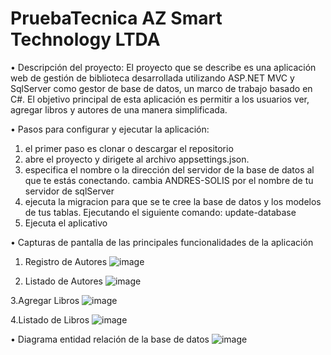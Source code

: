 # PruebaTecnica AZ Smart Technology LTDA
• Descripción del proyecto: 
  El proyecto que se describe es una aplicación web de gestión de biblioteca desarrollada utilizando ASP.NET MVC y SqlServer como gestor de base de datos, un marco de trabajo basado en C#.
El objetivo principal de esta aplicación es permitir a los usuarios ver, agregar libros y autores de una manera simplificada.

• Pasos para configurar y ejecutar la aplicación:
  1. el primer paso es clonar o descargar el repositorio
  2. abre el proyecto y dirigete al archivo appsettings.json.
  3. especifica el nombre o la dirección del servidor de la base de datos al que te estás conectando. cambia ANDRES-SOLIS por el nombre de tu servidor de sqlServer
  4. ejecuta la migracion para que se te cree la base de datos y los modelos de tus tablas. Ejecutando el siguiente comando: update-database
  5. Ejecuta el aplicativo

• Capturas de pantalla de las principales funcionalidades de la aplicación
1. Registro de Autores 
![image](https://github.com/andressolisvalle/PruebaTecnica/assets/70975987/2c46dd4b-3e1b-4e1f-b32b-4453e86ce7f7)

2. Listado de Autores
![image](https://github.com/andressolisvalle/PruebaTecnica/assets/70975987/9ff9a1a3-e7e3-4fdb-8de5-7b6778093ae7)

3.Agregar Libros
![image](https://github.com/andressolisvalle/PruebaTecnica/assets/70975987/b7f9fb69-b1e0-480d-859f-169cb4193338)

4.Listado de Libros 
![image](https://github.com/andressolisvalle/PruebaTecnica/assets/70975987/cdec7822-132f-4c91-b3b3-a7cd44ff4091)

• Diagrama entidad relación de la base de datos
![image](https://github.com/andressolisvalle/PruebaTecnica/assets/70975987/2c0bbd06-265a-4705-871d-42149c37104f)

